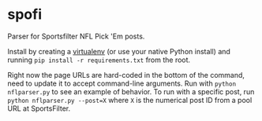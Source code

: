 # spofi
Parser for Sportsfilter NFL Pick 'Em posts. 

Install by creating a [virtualenv](http://docs.python-guide.org/en/latest/dev/virtualenvs/) 
(or use your native Python install) and running `pip install -r requirements.txt` from the root.

Right now the page URLs are hard-coded in the bottom of the command, need to update it to accept
command-line arguments. Run with `python nflparser.py` to see an example of behavior. To run with
a specific post, run `python nflparser.py --post=X` where `X` is the numerical post ID from a pool
URL at SportsFilter.
